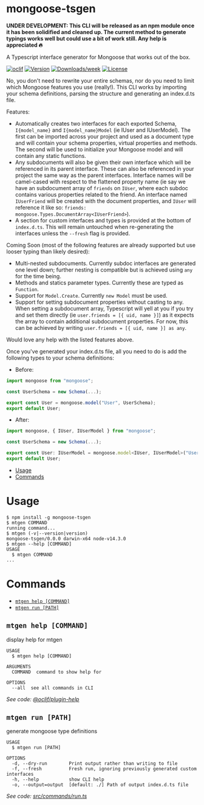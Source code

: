 mongoose-tsgen
==============

<strong>UNDER DEVELOPMENT: This CLI will be released as an npm module once it has been solidified and cleaned up. The current method to generate typings works well but could use a bit of work still. Any help is appreciated 🔥</strong>

A Typescript interface generator for Mongoose that works out of the box.

[![oclif](https://img.shields.io/badge/cli-oclif-brightgreen.svg)](https://oclif.io)
[![Version](https://img.shields.io/npm/v/mongoose-tsgen.svg)](https://npmjs.org/package/mongoose-tsgen)
[![Downloads/week](https://img.shields.io/npm/dw/mongoose-tsgen.svg)](https://npmjs.org/package/mongoose-tsgen)
[![License](https://img.shields.io/npm/l/mongoose-tsgen.svg)](https://github.com/francescov1/mongoose-tsgen/blob/master/package.json)

No, you don't need to rewrite your entire schemas, nor do you need to limit which Mongoose features you use (really!). This CLI works by importing your schema definitions, parsing the structure and generating an index.d.ts file.

Features:
- Automatically creates two interfaces for each exported Schema, `I{model_name}` and `I{model_name}Model` (ie IUser and IUserModel). The first can be imported across your project and used as a document type and will contain your schema properties, virtual properties and methods. The second will be used to initialize your Mongoose model and will contain any static functions.
- Any subdocuments will also be given their own interface which will be referenced in its parent interface. These can also be referenced in your project the same way as the parent interfaces. Interface names will be camel-cased with respect to the flattened property name (ie say we have an subdocument array of `friends` on `IUser`, where each subdoc contains various properties related to the friend. An interface named `IUserFriend` will be created with the document properties, and `IUser` will reference it like so: `friends: mongoose.Types.DocumentArray<IUserFriend>`).
- A section for custom interfaces and types is provided at the bottom of `index.d.ts`. This will remain untouched when re-generating the interfaces unless the `--fresh` flag is provided.

Coming Soon (most of the following features are already supported but use looser typing than likely desired):
- Multi-nested subdocuments. Currently subdoc interfaces are generated one level down; further nesting is compatible but is achieved using `any` for the time being.
- Methods and statics parameter types. Currently these are typed as `Function`.
- Support for `Model.Create`. Currently `new Model` must be used.
- Support for setting subdocument properties without casting to any. When setting a subdocument array, Typescript will yell at you if you try and set them directly (ie `user.friends = [{ uid, name }]`) as it expects the array to contain additional subdocument properties. For now, this can be achieved by writing `user.friends = [{ uid, name }] as any`.

Would love any help with the listed features above.

Once you've generated your index.d.ts file, all you need to do is add the following types to your schema definitions:

* Before:

```javascript
import mongoose from "mongoose";

const UserSchema = new Schema(...);

export const User = mongoose.model("User", UserSchema);
export default User;
```

* After:

```javascript
import mongoose, { IUser, IUserModel } from "mongoose";

const UserSchema = new Schema(...);

export const User: IUserModel = mongoose.model<IUser, IUserModel>("User", UserSchema);
export default User;
```

<!-- toc -->
* [Usage](#usage)
* [Commands](#commands)
<!-- tocstop -->
# Usage
<!-- usage -->
```sh-session
$ npm install -g mongoose-tsgen
$ mtgen COMMAND
running command...
$ mtgen (-v|--version|version)
mongoose-tsgen/0.0.0 darwin-x64 node-v14.3.0
$ mtgen --help [COMMAND]
USAGE
  $ mtgen COMMAND
...
```
<!-- usagestop -->
# Commands
<!-- commands -->
* [`mtgen help [COMMAND]`](#mtgen-help-command)
* [`mtgen run [PATH]`](#mtgen-run-path)

## `mtgen help [COMMAND]`

display help for mtgen

```
USAGE
  $ mtgen help [COMMAND]

ARGUMENTS
  COMMAND  command to show help for

OPTIONS
  --all  see all commands in CLI
```

_See code: [@oclif/plugin-help](https://github.com/oclif/plugin-help/blob/v3.2.0/src/commands/help.ts)_

## `mtgen run [PATH]`

generate mongoose type definitions

```
USAGE
  $ mtgen run [PATH]

OPTIONS
  -d, --dry-run        Print output rather than writing to file
  -f, --fresh          Fresh run, ignoring previously generated custom interfaces
  -h, --help           show CLI help
  -o, --output=output  [default: ./] Path of output index.d.ts file
```

_See code: [src/commands/run.ts](https://github.com/Bounced-Inc/mongoose-tsgen/blob/v0.0.0/src/commands/run.ts)_
<!-- commandsstop -->
